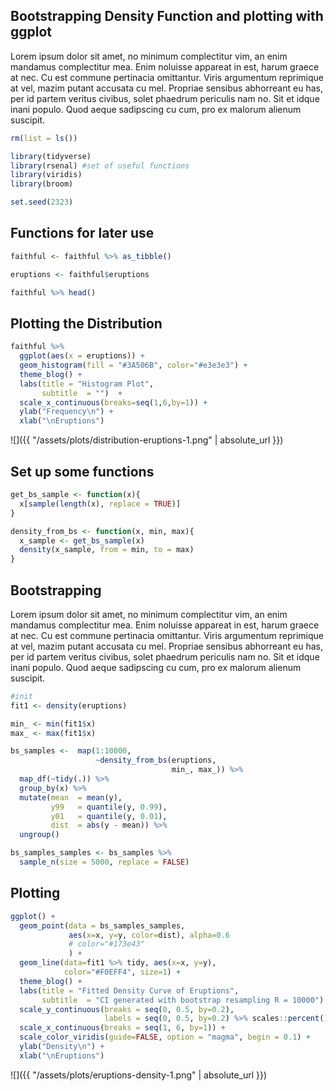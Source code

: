 Bootstrapping Density Function and plotting with ggplot
-------------------------------------------------------

Lorem ipsum dolor sit amet, no minimum complectitur vim, an enim mandamus complectitur mea. Enim noluisse appareat in est, harum graece at nec. Cu est commune pertinacia omittantur. Viris argumentum reprimique at vel, mazim putant accusata cu mel. Propriae sensibus abhorreant eu has, per id partem veritus civibus, solet phaedrum periculis nam no. Sit et idque inani populo. Quod aeque sadipscing cu cum, pro ex malorum alienum suscipit.

``` r
rm(list = ls())

library(tidyverse)
library(rsenal) #set of useful functions
library(viridis)
library(broom)

set.seed(2323)
```

Functions for later use
-----------------------

``` r
faithful <- faithful %>% as_tibble()

eruptions <- faithful$eruptions

faithful %>% head()
```

<script data-pagedtable-source type="application/json">
{"columns":[{"label":["eruptions"],"name":[1],"type":["dbl"],"align":["right"]},{"label":["waiting"],"name":[2],"type":["dbl"],"align":["right"]}],"data":[{"1":"3.600","2":"79"},{"1":"1.800","2":"54"},{"1":"3.333","2":"74"},{"1":"2.283","2":"62"},{"1":"4.533","2":"85"},{"1":"2.883","2":"55"}],"options":{"columns":{"min":{},"max":[10]},"rows":{"min":[10],"max":[10]},"pages":{}}}
  </script>

Plotting the Distribution
-------------------------

``` r
faithful %>% 
  ggplot(aes(x = eruptions)) +
  geom_histogram(fill = "#3A506B", color="#e3e3e3") +
  theme_blog() +
  labs(title = "Histogram Plot",
       subtitle  = "")  +
  scale_x_continuous(breaks=seq(1,6,by=1)) +
  ylab("Frequency\n") +
  xlab("\nEruptions")
```

![]({{ "/assets/plots/distribution-eruptions-1.png" | absolute_url }})

Set up some functions
---------------------

``` r
get_bs_sample <- function(x){
  x[sample(length(x), replace = TRUE)]
}

density_from_bs <- function(x, min, max){
  x_sample <- get_bs_sample(x)
  density(x_sample, from = min, to = max)
}
```

Bootstrapping
-------------

Lorem ipsum dolor sit amet, no minimum complectitur vim, an enim mandamus complectitur mea. Enim noluisse appareat in est, harum graece at nec. Cu est commune pertinacia omittantur. Viris argumentum reprimique at vel, mazim putant accusata cu mel. Propriae sensibus abhorreant eu has, per id partem veritus civibus, solet phaedrum periculis nam no. Sit et idque inani populo. Quod aeque sadipscing cu cum, pro ex malorum alienum suscipit.

``` r
#init
fit1 <- density(eruptions)

min_ <- min(fit1$x)
max_ <- max(fit1$x)

bs_samples <-  map(1:10000,
                   ~density_from_bs(eruptions,
                                    min_, max_)) %>%
  map_df(~tidy(.)) %>% 
  group_by(x) %>% 
  mutate(mean  = mean(y),
         y99   = quantile(y, 0.99),
         y01   = quantile(y, 0.01),
         dist  = abs(y - mean)) %>% 
  ungroup()

bs_samples_samples <- bs_samples %>% 
  sample_n(size = 5000, replace = FALSE)
```

Plotting
--------

``` r
ggplot() +
  geom_point(data = bs_samples_samples,
             aes(x=x, y=y, color=dist), alpha=0.6
             # color="#173e43"
             ) +
  geom_line(data=fit1 %>% tidy, aes(x=x, y=y),
            color="#F0EFF4", size=1) +
  theme_blog() +
  labs(title = "Fitted Density Curve of Eruptions",
       subtitle  = "CI generated with bootstrap resampling R = 10000")  +
  scale_y_continuous(breaks = seq(0, 0.5, by=0.2),
                     labels = seq(0, 0.5, by=0.2) %>% scales::percent()) +
  scale_x_continuous(breaks = seq(1, 6, by=1)) +
  scale_color_viridis(guide=FALSE, option = "magma", begin = 0.1) +
  ylab("Density\n") +
  xlab("\nEruptions")
```

![]({{ "/assets/plots/eruptions-density-1.png" | absolute_url }})
